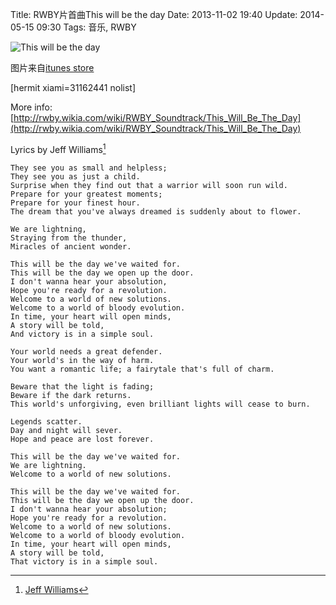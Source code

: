 Title: RWBY片首曲This will be the day
Date: 2013-11-02 19:40
Update: 2014-05-15 09:30
Tags: 音乐, RWBY 

![This will be the day](/static/images/RWBY/this_will_be_the_day_cover.jpg)

<span class="text-muted">图片来自[itunes store](https://itunes.apple.com/us/album/this-will-be-day-rooster-teeths/id675671215)</span>

[hermit xiami=31162441 nolist]

More info: [http://rwby.wikia.com/wiki/RWBY_Soundtrack/This_Will_Be_The_Day](http://rwby.wikia.com/wiki/RWBY_Soundtrack/This_Will_Be_The_Day)

Lyrics by Jeff Williams[^1]

    They see you as small and helpless;
    They see you as just a child.
    Surprise when they find out that a warrior will soon run wild.
    Prepare for your greatest moments;
    Prepare for your finest hour.
    The dream that you've always dreamed is suddenly about to flower.

    We are lightning,
    Straying from the thunder,
    Miracles of ancient wonder.

    This will be the day we've waited for.
    This will be the day we open up the door.
    I don't wanna hear your absolution,
    Hope you're ready for a revolution.
    Welcome to a world of new solutions.
    Welcome to a world of bloody evolution.
    In time, your heart will open minds,
    A story will be told,
    And victory is in a simple soul.

    Your world needs a great defender.
    Your world's in the way of harm.
    You want a romantic life; a fairytale that's full of charm.

    Beware that the light is fading;
    Beware if the dark returns.
    This world's unforgiving, even brilliant lights will cease to burn.

    Legends scatter.
    Day and night will sever.
    Hope and peace are lost forever.

    This will be the day we've waited for.
    We are lightning.
    Welcome to a world of new solutions.

    This will be the day we've waited for.
    This will be the day we open up the door.
    I don't wanna hear your absolution;
    Hope you're ready for a revolution.
    Welcome to a world of new solutions.
    Welcome to a world of bloody evolution.
    In time, your heart will open minds,
    A story will be told,
    That victory is in a simple soul.

[^1]: [Jeff Williams](http://roosterteeth.com/williams)


